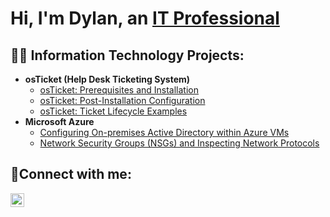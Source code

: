 <h1>Hi, I'm Dylan, an <a href="https://linkedin.com/in/dylan-nicoll">IT Professional</a></h1>

<h2>👨‍💻 Information Technology Projects:</h2>

- <b>osTicket (Help Desk Ticketing System)</b>
  - [osTicket: Prerequisites and Installation](https://github.com/dylancoin150/osticket-prereqs)
  - [osTicket: Post-Installation Configuration](https://github.com/dylancoin150/post-install-config)
  - [osTicket: Ticket Lifecycle Examples](https://github.com/dylancoin150/ticket-lifecycle)
- <b>Microsoft Azure</b>
  - [Configuring On-premises Active Directory within Azure VMs](https://github.com/dylancoin150/configure-ad)
  - [Network Security Groups (NSGs) and Inspecting Network Protocols](https://github.com/dylancoin150/azure-network-protocols)

<h2>🤳Connect with me:</h2>

[<img align="left" alt="Josh | LinkedIn" width="22px" src="https://cdn.jsdelivr.net/npm/simple-icons@v3/icons/linkedin.svg" />][linkedin]

[linkedin]: https://linkedin.com/in/dylan-nicoll
